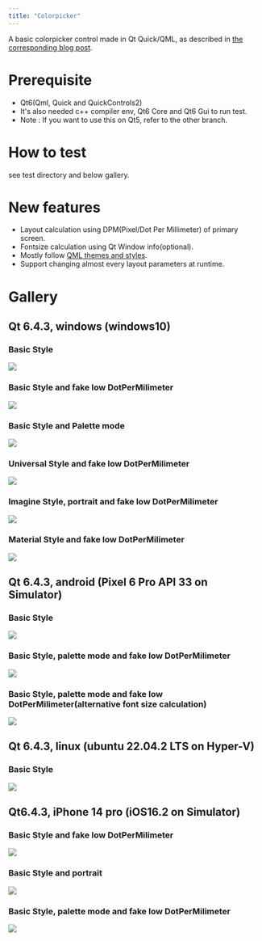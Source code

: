```yaml
---
title: "Colorpicker"
---
```

A basic colorpicker control made in Qt Quick/QML, as described in [the corresponding blog post](http://blog.ruslans.com/2010/12/cute-quick-colorpicker.html).

# Prerequisite
- Qt6(Qml, Quick and QuickControls2)
- It's also needed c++ compiler env, Qt6 Core and Qt6 Gui to run test.
- Note : If you want to use this on Qt5, refer to the other branch.

# How to test
see test directory and below gallery.

# New features
- Layout calculation using DPM(Pixel/Dot Per Millimeter) of primary screen.
- Fontsize calculation using Qt Window info(optional).
- Mostly follow [QML themes and styles](https://doc.qt.io/qt-6/qtquickcontrols2-styles.html).
- Support changing almost every layout parameters at runtime.

# Gallery
## Qt 6.4.3, windows (windows10)
### Basic Style
![](doc_image/win10_FHD_landscape_basic_normal.png)

### Basic Style and fake low DotPerMilimeter
![](doc_image/win10_FHD_landscape_basic_normal_test2.png)

### Basic Style and Palette mode
![](doc_image/win10_FHD_landscape_basic_norma_palette.png)

### Universal Style and fake low DotPerMilimeter
![](doc_image/win10_FHD_landscape_universal_normal_test2.png)

### Imagine Style, portrait and fake low DotPerMilimeter
![](doc_image/win10_FHD_portrait_imagine_test2.png)

### Material Style and fake low DotPerMilimeter
![](doc_image/win10_FHD_portrait_material_test2.png)

## Qt 6.4.3, android (Pixel 6 Pro API 33 on Simulator)
### Basic Style
![](doc_image/android_portrait_basic.png)

### Basic Style, palette mode and fake low DotPerMilimeter
![](doc_image/android_landscape_basic_test1.png)

### Basic Style, palette mode and fake low DotPerMilimeter(alternative font size calculation)
![](doc_image/android_landscape_basic_test2.png)

## Qt 6.4.3, linux (ubuntu 22.04.2 LTS on Hyper-V)
### Basic Style
![](doc_image/linux_landscape_basic_normal.png)

## Qt6.4.3, iPhone 14 pro (iOS16.2 on Simulator)
### Basic Style and fake low DotPerMilimeter
![](doc_image/ios_iphone14pro_landscape_basic_small_dpm.png)

### Basic Style and portrait
![](doc_image/ios_iphone14pro_portrait_basic.png)

### Basic Style, palette mode and fake low DotPerMilimeter
![](doc_image/ios_iphone14pro_landscape_basic_smalldpm_pallete.png)
